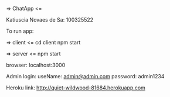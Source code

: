 => ChatApp <=

Katiuscia Novaes de Sa: 100325522

To run app:

=> client <=
cd client
npm start

=> server <=
npm start

browser: localhost:3000 

Admin login: 
useName: admin@admin.com 
password: admin1234

Heroku link:
http://quiet-wildwood-81684.herokuapp.com

